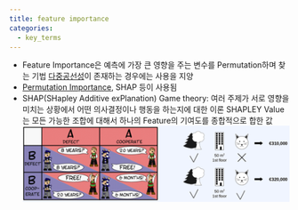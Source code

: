 ```yaml
---
title: feature importance
categories:
  - key_terms
---
```


- Feature Importance은 예측에 가장 큰 영향을 주는 변수를 Permutation하며 찾는 기법             [다중공선성](https://code7ssage.github.io/다중공선성/)이 존재하는 경우에는 사용을 지양 
- [Permutation Importance](https://code7ssage.github.io/Permutation-Importance/), SHAP 등이 사용됨 
- SHAP(SHapley Additive exPlanation)                                                                                     Game theory: 여러 주제가 서로 영향을 미치는 상황에서 어떤 의사결정이나 행동을 하는지에 대한 이론                                                                                                                                   SHAPLEY Value는 모든 가능한 조합에 대해서 하나의 Feature의 기여도를 종합적으로 합한 값
    ![image](https://github.com/code7ssage/code7ssage.github.io/blob/master/assets/attached%20file/Pasted%20image%2020240103133712.png?raw=true)
    